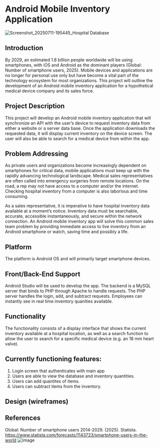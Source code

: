 # Android Mobile Inventory Application


![Screenshot_20250711-195445_Hospital Database](https://github.com/user-attachments/assets/502ecb7b-e8e8-4724-b5bd-0bcd80609591)


## Introduction
By 2029, an estimated 1.8 billion people worldwide will be using smartphones, with iOS and Android as the dominant players (Global: Number of smartphone users, 2025). Mobile devices and applications are no longer for personal use only but have become a vital part of the technology ecosystem for most organizations. This project will outline the development of an Android mobile inventory application for a hypothetical medical device company and its sales force. 

## Project Description
This project will develop an Android mobile inventory application that will synchronize an API with the user’s device to request inventory data from either a website or a server data base. Once the application downloads the requested data, it will display current inventory on the device screen. The user will also be able to search for a medical device from within the app.

## Problem Addressing
As private users and organizations become increasingly dependent on smartphones for critical data, mobile applications must keep up with the rapidly advancing technological landscape. Medical sales representatives are often called into emergency surgeries from remote locations. On the road, a rep may not have access to a computer and/or the internet. Checking hospital inventory from a computer is also laborious and time consuming. 

As a sales representative, it is imperative to have hospital inventory data available at a moment’s notice. Inventory data must be searchable, accurate, accessible instantaneously, and secure within the network connection. An Android mobile inventory app will solve this common sales team problem by providing immediate access to live inventory from an Android smartphone or watch, saving time and possibly a life. 

## Platform
The platform is Android OS and will primarily target smartphone devices.

## Front/Back-End Support
Android Studio will be used to develop the app. The backend is a MySQL server that binds to PHP through Apache to handle requests. The PHP server handles the login, add, and subtract requests. Employees can instantly see in real time inventory quanities available. 

## Functionality
The functionality consists of a display interface that shows the current inventory available at a hospital location, as well as a search function to allow the user to search for a specific medical device (e.g. an 18 mm heart valve).

## Currently functioning features:
1. Login screen that authenticates with main app
2. Users are able to view the database and inventory quantities.
3. Users can add quantites of items.
4. Users can subtract items from the inventory. 

## Design (wireframes)

## References

Global: Number of smartphone users 2014-2029. (2025). Statista. 
https://www.statista.com/forecasts/1143723/smartphone-users-in-the-world
![image](https://github.com/user-attachments/assets/5855bd68-75bf-4206-ad73-4023093fdf99)

